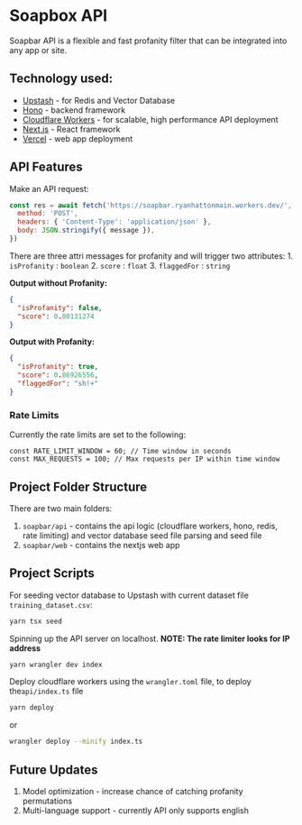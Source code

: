 # Soapbox API
Soapbar API is a flexible and fast profanity filter that can be integrated into any app or site.

## Technology used:
* [Upstash](https://upstash.com/) - for Redis and Vector Database
* [Hono](https://hono.dev/) - backend framework
* [Cloudflare Workers](https://workers.cloudflare.com/) - for scalable, high performance API deployment
* [Next.js](https://nextjs.org/) - React framework
* [Vercel](https://vercel.com/) - web app deployment

## API Features
Make an API request:
```js
const res = await fetch('https://soapbar.ryanhattonmain.workers.dev/', {
  method: 'POST',
  headers: { 'Content-Type': 'application/json' },
  body: JSON.stringify({ message }),
})
```

There are three attri messages for profanity and will trigger two attributes:
    1. ```isProfanity``` : ```boolean``` 
    2. ```score``` : ```float```
    3. ```flaggedFor``` : ```string```

__Output without Profanity:__
```json
{
  "isProfanity": false,
  "score": 0.80131274
}
```

__Output with Profanity:__
```json
{
  "isProfanity": true,
  "score": 0.86926556,
  "flaggedFor": "sh!+"
}
```

### Rate Limits
Currently the rate limits are set to the following:
```tsx 
const RATE_LIMIT_WINDOW = 60; // Time window in seconds
const MAX_REQUESTS = 100; // Max requests per IP within time window
``` 

## Project Folder Structure
There are two main folders:
1. ```soapbar/api``` - contains the api logic (cloudflare workers, hono, redis, rate limiting) and vector database seed file parsing and seed file
2. ```soapbar/web``` -  contains the nextjs web app 

## Project Scripts
For seeding vector database to Upstash with current dataset file ```training_dataset.csv```:
```bash
yarn tsx seed
```  

Spinning up the API server on localhost. __NOTE: The rate limiter looks for IP address__
```bash
yarn wrangler dev index
```

Deploy cloudflare workers using the ```wrangler.toml``` file, to deploy the```api/index.ts``` file
```bash
yarn deploy
``` 
or 
```bash
wrangler deploy --minify index.ts
```

## Future Updates
1. Model optimization - increase chance of catching profanity permutations
2. Multi-language support - currently API only supports english
